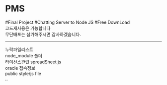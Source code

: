 # PMS<br>
#Final Project
#Chatting Server to Node JS
#Free DownLoad<br> 
코드재사용은 가능합니다<br>
무단배포는
삼가해주시면
감사하겠습니다.<br>

 <hr color="red">
 누락파일리스트 <br>
 node_module 폴더<br>
 라이선스관련 spreadSheet js<br>
 oracle 접속정보<br>
 public style/js file<br>
 ..<br>
 
 
 
 

